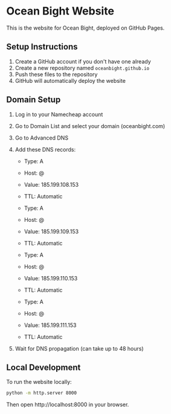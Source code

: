 # Ocean Bight Website

This is the website for Ocean Bight, deployed on GitHub Pages.

## Setup Instructions

1. Create a GitHub account if you don't have one already
2. Create a new repository named `oceanbight.github.io`
3. Push these files to the repository
4. GitHub will automatically deploy the website

## Domain Setup

1. Log in to your Namecheap account
2. Go to Domain List and select your domain (oceanbight.com)
3. Go to Advanced DNS
4. Add these DNS records:
   - Type: A
   - Host: @
   - Value: 185.199.108.153
   - TTL: Automatic

   - Type: A
   - Host: @
   - Value: 185.199.109.153
   - TTL: Automatic

   - Type: A
   - Host: @
   - Value: 185.199.110.153
   - TTL: Automatic

   - Type: A
   - Host: @
   - Value: 185.199.111.153
   - TTL: Automatic

5. Wait for DNS propagation (can take up to 48 hours)

## Local Development

To run the website locally:

```bash
python -m http.server 8000
```

Then open http://localhost:8000 in your browser.
